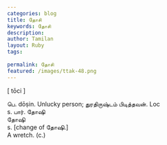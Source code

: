 ```yaml
---
categories: blog
title: தோசி
keywords: தோசி
description: 
author: Tamilan
layout: Ruby
tags: 
 
permalink: தோசி
featured: /images/ttak-48.png
---
```

  
[ tōci ]  
  
பெ. dōṣin. Unlucky person; துரதிருஷ்டம் பிடித்தவன். Loc  
s. பார். தோஷி  
தோஷி  
s. [change of தோஷி.]  
A wretch. (c.)